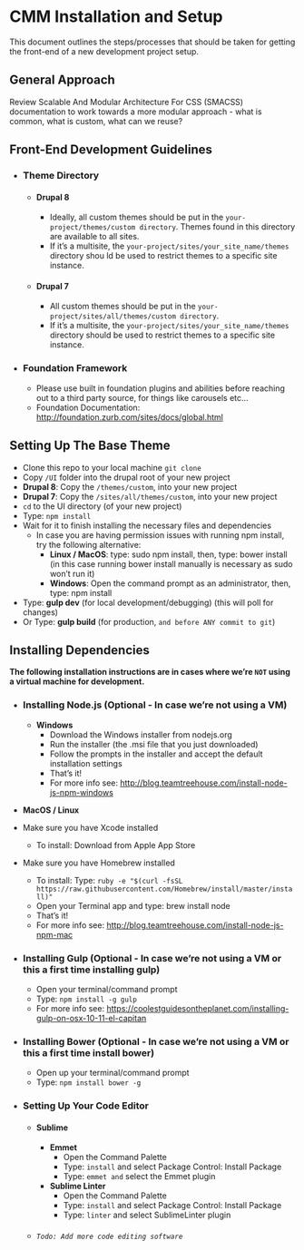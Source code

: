 # CMM Installation and Setup
This document outlines the steps/processes that should be taken for getting the front-end of a new development project setup.

## General Approach
Review Scalable And Modular Architecture For CSS (SMACSS) documentation to work towards a more modular approach - what is common, what is custom, what can we reuse?

## Front-End Development Guidelines
* ### Theme Directory
  * #### Drupal 8
    * Ideally, all custom themes should be put in the `your-project/themes/custom directory`.  Themes found in this directory are available to all sites.
    * If it’s a multisite, the `your-project/sites/your_site_name/themes` directory shou
ld be used to restrict themes to a specific site instance.
  * #### Drupal 7
    * All custom themes should be put in the `your-project/sites/all/themes/custom directory`.
    * If it’s a multisite, the `your-project/sites/your_site_name/themes` directory should be used to restrict themes to a specific site instance.
* ### Foundation Framework
  * Please use built in foundation plugins and abilities before reaching out to a third party source, for things like carousels etc…
  * Foundation Documentation: http://foundation.zurb.com/sites/docs/global.html
 
## Setting Up The Base Theme
* Clone this repo to your local machine `git clone`
* Copy `/UI` folder into the drupal root of your new project
* **Drupal 8**: Copy the `/themes/custom`, into your new project
* **Drupal 7**: Copy the `/sites/all/themes/custom`, into your new project
* `cd` to the UI directory (of your new project)
* Type: `npm install`
* Wait for it to finish installing the necessary files and dependencies
  * In case you are having permission issues with running npm install, try the following alternative:
    * **Linux / MacOS**: type: sudo npm install, then, type: bower install (in this case running bower install manually is necessary as sudo won’t run it)
    * **Windows**: Open the command prompt as an administrator, then, type: npm install
* Type: **gulp dev** (for local development/debugging) (this will poll for changes)
* Or Type: **gulp build** (for production, `and before ANY commit to git`)

## Installing Dependencies
**The following installation instructions are in cases where we’re `NOT` using a virtual machine for development.**
 * ### Installing Node.js (Optional - In case we’re not using a VM)
   * **Windows**
     * Download the Windows installer from nodejs.org
     * Run the installer (the .msi file that you just downloaded)
     * Follow the prompts in the installer and accept the default installation settings
     * That’s it!
     * For more info see: http://blog.teamtreehouse.com/install-node-js-npm-windows
  * **MacOS / Linux**
  * Make sure you have Xcode installed
    * To install: Download from Apple App Store
  * Make sure you have Homebrew installed
    * To install: Type: `ruby -e "$(curl -fsSL https://raw.githubusercontent.com/Homebrew/install/master/install)"`
    * Open your Terminal app and type: brew install node
    * That’s it!
    * For more info see: http://blog.teamtreehouse.com/install-node-js-npm-mac
  * ### Installing Gulp (Optional - In case we’re not using a VM or this a first time installing gulp)
    * Open your terminal/command prompt
    * Type: `npm install -g gulp`
    * For more info see: https://coolestguidesontheplanet.com/installing-gulp-on-osx-10-11-el-capitan
  * ### Installing Bower (Optional - In case we’re not using a VM or this a first time install bower)
    * Open up your terminal/command prompt
    * Type: `npm install bower -g`

  * ### Setting Up Your Code Editor
    * #### Sublime
        * **Emmet**
          * Open the Command Palette
          * Type: `install` and select Package Control: Install Package
          * Type: `emmet and` select the Emmet plugin
        * **Sublime Linter**
          * Open the Command Palette
          * Type: `install` and select Package Control: Install Package
          * Type: `linter` and select SublimeLinter plugin
    * ###### `Todo: Add more code editing software`
